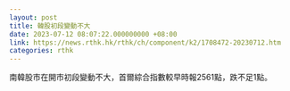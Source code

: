 ```yaml
---
layout: post
title: 韓股初段變動不大
date: 2023-07-12 08:07:22.000000000 +08:00
link: https://news.rthk.hk/rthk/ch/component/k2/1708472-20230712.htm
categories: rthk
---
```


南韓股市在開市初段變動不大，首爾綜合指數較早時報2561點，跌不足1點。

